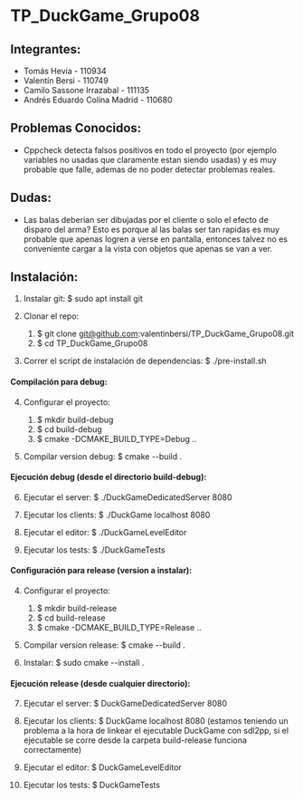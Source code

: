 # TP_DuckGame_Grupo08

## Integrantes:

- Tomás Hevia - 110934
- Valentín Bersi - 110749
- Camilo Sassone Irrazabal - 111135
- Andrés Eduardo Colina Madrid - 110680

## Problemas Conocidos:

- Cppcheck detecta falsos positivos en todo el proyecto (por ejemplo variables no usadas que claramente estan siendo usadas) y es muy probable que falle, ademas de no poder detectar problemas reales.

## Dudas:

- Las balas deberian ser dibujadas por el cliente o solo el efecto de disparo del arma? Esto es porque al las
balas ser tan rapidas es muy probable que apenas logren a verse en pantalla, entonces talvez no es conveniente
cargar a la vista con objetos que apenas se van a ver.

## Instalación:

1. Instalar git: $ sudo apt install git

2. Clonar el repo:
    1. $ git clone git@github.com:valentinbersi/TP_DuckGame_Grupo08.git
    2. $ cd TP_DuckGame_Grupo08

3. Correr el script de instalación de dependencias: $ ./pre-install.sh

#### Compilación para debug:

4. Configurar el proyecto:
    1. $ mkdir build-debug
    2. $ cd build-debug
    3. $ cmake -DCMAKE_BUILD_TYPE=Debug ..

5. Compilar version debug: $ cmake --build .

#### Ejecución debug (desde el directorio build-debug):

6. Ejecutar el server: $ ./DuckGameDedicatedServer 8080

7. Ejecutar los clients: $ ./DuckGame localhost 8080

8. Ejecutar el editor: $ ./DuckGameLevelEditor

9. Ejecutar los tests: $ ./DuckGameTests

#### Configuración para release (version a instalar):

4. Configurar el proyecto:
    1. $ mkdir build-release
    2. $ cd build-release
    3. $ cmake -DCMAKE_BUILD_TYPE=Release ..

5. Compilar version release: \$ cmake --build .

6. Instalar: \$ sudo cmake --install .

#### Ejecución release (desde cualquier directorio):

7. Ejecutar el server: $ DuckGameDedicatedServer 8080

8. Ejecutar los clients: $ DuckGame localhost 8080 (estamos teniendo un problema a la hora de linkear el ejecutable
   DuckGame con sdl2pp, si el ejecutable se corre desde la carpeta build-release funciona correctamente)

9. Ejecutar el editor: $ DuckGameLevelEditor

10. Ejecutar los tests: $ DuckGameTests
